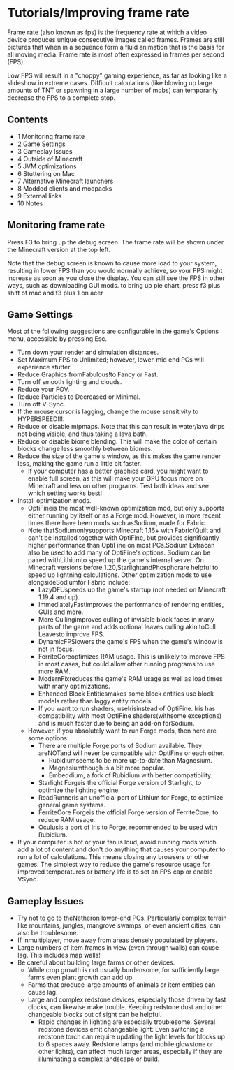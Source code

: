 # Tutorials/Improving frame rate
Frame rate (also known as fps) is the frequency rate at which a video device produces unique consecutive images called frames. Frames are still pictures that when in a sequence form a fluid animation that is the basis for all moving media. Frame rate is most often expressed in frames per second (FPS).

Low FPS will result in a "choppy" gaming experience, as far as looking like a slideshow in extreme cases. Difficult calculations (like blowing up large amounts of TNT or spawning in a large number of mobs) can temporarily decrease the FPS to a complete stop.

## Contents
- 1 Monitoring frame rate
- 2 Game Settings
- 3 Gameplay Issues
- 4 Outside of Minecraft
- 5 JVM optimizations
- 6 Stuttering on Mac
- 7 Alternative Minecraft launchers
- 8 Modded clients and modpacks
- 9 External links
- 10 Notes

## Monitoring frame rate
Press F3 to bring up the debug screen. The frame rate will be shown under the Minecraft version at the top left.

Note that the debug screen is known to cause more load to your system, resulting in lower FPS than you would normally achieve, so your FPS might increase as soon as you close the display. You can still see the FPS in other ways, such as downloading GUI mods. to bring up pie chart, press f3 plus shift of mac and f3 plus 1 on acer

## Game Settings
Most of the following suggestions are configurable in the game's Options menu, accessible by pressing Esc.

- Turn down your render and simulation distances.
- Set Maximum FPS to Unlimited; however, lower-mid end PCs will experience stutter.
- Reduce Graphics fromFabulous!to Fancy or Fast.
- Turn off smooth lighting and clouds.
- Reduce your FOV.
- Reduce Particles to Decreased or Minimal.
- Turn off V-Sync.
- If the mouse cursor is lagging, change the mouse sensitivity to HYPERSPEED!!!.
- Reduce or disable mipmaps. Note that this can result in water/lava drips not being visible, and thus taking a lava bath.
- Reduce or disable biome blending. This will make the color of certain blocks change less smoothly between biomes.
- Reduce the size of the game's window, as this makes the game render less, making the game run a little bit faster.
	- If your computer has a better graphics card, you might want to enable full screen, as this will make your GPU focus more on Minecraft and less on other programs. Test both ideas and see which setting works best!
- Install optimization mods.
	- OptiFineis the most well-known optimization mod, but only supports either running by itself or as a Forge mod. However, in more recent times there have been mods such asSodium, made for Fabric.
	- Note thatSodiumonlysupports Minecraft 1.16+ with Fabric/Quilt and can't be installed together with OptiFine, but provides significantly higher performance than OptiFine on most PCs.Sodium Extracan also be used to add many of OptiFine's options. Sodium can be paired withLithiumto speed up the game's internal server. On Minecraft versions before 1.20,StarlightandPhosphorare helpful to speed up lightning calculations. Other optimization mods to use alongsideSodiumfor Fabric include:
		- LazyDFUspeeds up the game's startup (not needed on Minecraft 1.19.4 and up).
		- ImmediatelyFastimproves the performance of rendering entities, GUIs and more.
		- More Cullingimproves culling of invisible block faces in many parts of the game and adds optional leaves culling akin toCull Leavesto improve FPS.
		- DynamicFPSlowers the game's FPS when the game's window is not in focus.
		- FerriteCoreoptimizes RAM usage. This is unlikely to improve FPS in most cases, but could allow other running programs to use more RAM.
		- ModernFixreduces the game's RAM usage as well as load times with many optimizations.
		- Enhanced Block Entitiesmakes some block entities use block models rather than laggy entity models.
		- If you want to run shaders, useIrisinstead of OptiFine. Iris has compatibility with most OptiFine shaders(withsome exceptions) and is much faster due to being an add-on forSodium.
	- However, if you absolutely want to run Forge mods, then here are some options:
		- There are multiple Forge ports of Sodium available. They areNOTand will never be compatible with OptiFine or each other.
			- Rubidiumseems to be more up-to-date than Magnesium.
			- Magnesiumthough is a bit more popular.
			- Embeddium, a fork of Rubidium with better compatibility.
		- Starlight Forgeis the official Forge version of Starlight, to optimize the lighting engine.
		- RoadRunneris an unofficial port of Lithium for Forge, to optimize general game systems.
		- FerriteCore Forgeis the official Forge version of FerriteCore, to reduce RAM usage.
		- Oculusis a port of Iris to Forge, recommended to be used with Rubidium.
- If your computer is hot or your fan is loud, avoid running mods which add a lot of content and don't do anything that causes your computer to run a lot of calculations. This means closing any browsers or other games. The simplest way to reduce the game's resource usage for improved temperatures or battery life is to set an FPS cap or enable VSync.

## Gameplay Issues
- Try not to go to theNetheron lower-end PCs.  Particularly complex terrain like mountains, jungles, mangrove swamps, or even ancient cities, can also be troublesome.
- If inmultiplayer, move away from areas densely populated by players.
- Large numbers of item frames in view (even through walls) can cause lag. This includes map walls!
- Be careful about building large farms or other devices.
	- While crop growth is not usually burdensome, for sufficiently large farms even plant growth can add up.
	- Farms that produce large amounts of animals or item entities can cause lag.
	- Large and complex redstone devices, especially those driven by fast clocks, can likewise make trouble.  Keeping redstone dust and other changeable blocks out of sight can be helpful.
		- Rapid changes in lighting are especially troublesome.  Several redstone devices emit changeable light:  Even switching a redstone torch can require updating the light levels for blocks up to 6 spaces away.  Redstone lamps (and mobile glowstone or other lights), can affect much larger areas, especially if they are illuminating a complex landscape or build.

